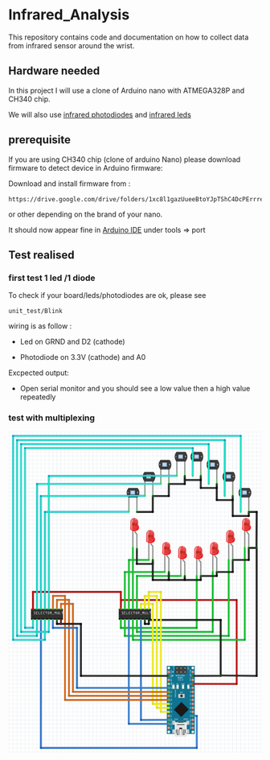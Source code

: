 # Infrared_Analysis

This repository contains code and documentation on how to collect data from infrared sensor around the wrist.

## Hardware needed

In this project I will use a clone of Arduino nano with ATMEGA328P and CH340 chip.


We will also use [infrared photodiodes](https://fr.rs-online.com/web/p/photodiodes/6547921/) and [infrared leds](https://fr.rs-online.com/web/p/led-ir/8768767/)
## prerequisite

If you are using CH340 chip (clone of arduino Nano) please download firmware to detect device in Arduino firmware:

Download and install firmware from : 
```
https://drive.google.com/drive/folders/1xc8l1gazUueeBtoYJpTShC4DcPErrreh
```
or other depending on the brand of your nano.

It should now appear fine in [Arduino IDE](https://www.arduino.cc/en/Main/OldSoftwareReleases) under tools => port

## Test realised

### first test 1 led /1 diode
To check if your board/leds/photodiodes are ok, please see 
```
unit_test/Blink
```
wiring is as follow : 

- Led on GRND and D2 (cathode)

- Photodiode on 3.3V (cathode) and A0

Excpected output:

- Open serial monitor and you should see a low value then a high value repeatedly

### test with multiplexing

![](img/capture.png)
